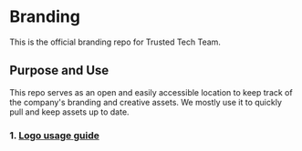 # Branding

This is the official branding repo for Trusted Tech Team.

## Purpose and Use

This repo serves as an open and easily accessible location to keep track of the company's branding and creative assets. We mostly use it to quickly pull and keep assets up to date. 

### 1. [Logo usage guide](https://www.figma.com/proto/A4DMALNLHglTI97G4rnsWJ/TTT-team-library?page-id=462%3A2&node-id=583%3A2&viewport=-144%2C605%2C0.31&scaling=contain&starting-point-node-id=583%3A2)

<!--
### What's cool
   :heavy_check_mark: Use the Trusted Tech Team logo to link to Trusted Tech Team  
   :heavy_check_mark: Use the Trusted Tech Team logo to advertise that your product integrates or is partnered with Trusted Tech Team  
   :heavy_check_mark: Use the Trusted Tech Team logo in a blog post or news article about Trusted Tech Team  
   :heavy_check_mark: Use the colors and typefaces to make cool things  

### What's not cool
   :x: Use the Trusted Tech Team logo as your own company/project/application icon  
   :x: Create a modified version of the Trusted Tech Team logo  
   :x: Integrate the Trusted Tech Team logo into your logo  
   :x: Use any Trusted Tech Team artwork without permission  
   :x: Sell any Trusted Tech Team artwork without permission  
   :x: Use the colors and typefaces to pose as Trusted Tech Team or related to Trusted Tech Team  

Please be cool. If you want to use this stuff, but are unsure if your use-case is acceptable, just ask. We like to think we're pretty cool and, while the people who maintain this repo aren't really into legal jargon and stuff, the company is. We're just here to "do colors" and make things.
-->
